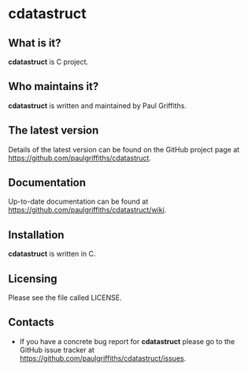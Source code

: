 cdatastruct
===========

What is it?
-----------

**cdatastruct** is C project.

Who maintains it?
-----------------
**cdatastruct** is written and maintained by Paul Griffiths.

The latest version
------------------
Details of the latest version can be found on the GitHub project page at
<https://github.com/paulgriffiths/cdatastruct>.

Documentation
-------------
Up-to-date documentation can be found at
<https://github.com/paulgriffiths/cdatastruct/wiki>.

Installation
------------
**cdatastruct** is written in C.

Licensing
---------
Please see the file called LICENSE.

Contacts
--------
* If you have a concrete bug report for **cdatastruct** please go to the GitHub
issue tracker at <https://github.com/paulgriffiths/cdatastruct/issues>.
